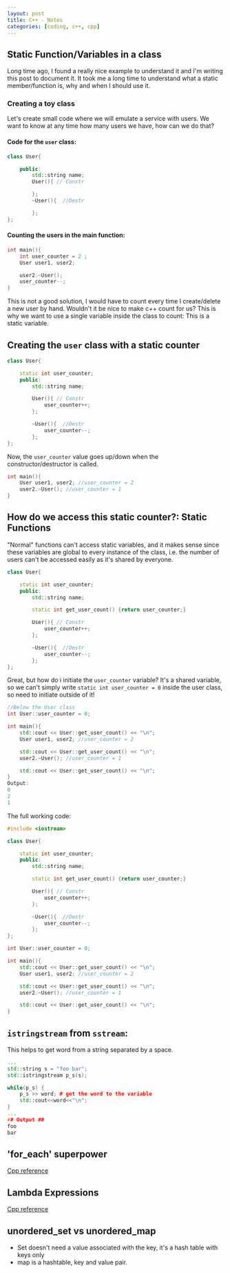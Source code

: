 ```yaml
---
layout: post
title: C++ - Notes
categories: [coding, c++, cpp]
---
```


## Static Function/Variables in a class

Long time ago, I found a really nice example to understand it and I'm writing this post to document it. It took me a long time to understand what a static member/function is, why and when I should use it. 


### Creating a toy class

Let's create small code where we will emulate a service with users. We want to know at any time how many users we have, how can we do that?

#### Code for the `user` class:

```c++
class User{

	public:
		std::string name;
		User(){ // Constr

		};
		~User(){  //Destr

		};
};
```

#### Counting the users in the main function:


```c++
int main(){
	int user_counter = 2 ;
	User user1, user2;

	user2.~User();
	user_counter--;
}
```

This is not a good solution, I would have to count every time I create/delete a new user by hand. Wouldn't it be nice to make c++ count for us? This is why we want to use a single variable inside the class to count: This is a static variable.


## Creating the `user` class with a static counter

```c++
class User{

	static int user_counter;
	public:
		std::string name;

		User(){ // Constr
			user_counter++;
		};

		~User(){  //Destr
			user_counter--;
		};
};
```

Now, the `user_counter` value goes up/down when the constructor/destructor is called.

```c++
int main(){
	User user1, user2; //user_counter = 2 
	user2.~User(); //user_counter = 1
}
```
## How do we access this static counter?: Static Functions


"Normal" functions can't access static variables, and it makes sense since these variables are global to every instance of the class, i.e. the number of users can't be accessed easily as it's shared by everyone.

```c++
class User{

	static int user_counter;
	public:
		std::string name;

		static int get_user_count() {return user_counter;}

		User(){ // Constr
			user_counter++;
		};

		~User(){  //Destr
			user_counter--;
		};
};
```

Great, but  how do i initiate the `user_counter` variable? It's a shared variable, so we can't simply write `static int user_counter = 0` inside the user class, so need to initiate outside of it!

```c++
//Below the User class
int User::user_counter = 0; 

int main(){
	std::cout << User::get_user_count() << "\n";
	User user1, user2; //user_counter = 2

	std::cout << User::get_user_count() << "\n";
	user2.~User(); //user_counter = 1

	std::cout << User::get_user_count() << "\n";	
}
Output:
0
2
1
```

The full working code:

```c++
#include <iostream>

class User{

	static int user_counter;
	public:
		std::string name;

		static int get_user_count() {return user_counter;}

		User(){ // Constr
			user_counter++;
		};

		~User(){  //Destr
			user_counter--;
		};
};

int User::user_counter = 0; 

int main(){
	std::cout << User::get_user_count() << "\n";
	User user1, user2; //user_counter = 2

	std::cout << User::get_user_count() << "\n";
	user2.~User(); //user_counter = 1

	std::cout << User::get_user_count() << "\n";	
}
```




## `istringstream` from `sstream`:
This helps to get word from a string separated by a space.

```cpp
...
std::string s = "foo bar";
std::istringstream p_s(s);

while(p_s) {
	p_s >> word; # get the word to the variable
	std::cout<<word<<"\n";
}
...
## Output ##
foo
bar
```

## 'for_each' superpower
[Cpp reference](https://en.cppreference.com/w/cpp/algorithm/for_each)

## Lambda Expressions

[Cpp reference](https://en.cppreference.com/w/cpp/language/lambda)

## unordered_set vs unordered_map

- Set doesn't need a value associated with the key, it's a hash table with keys only
- map is a hashtable, key and value pair.